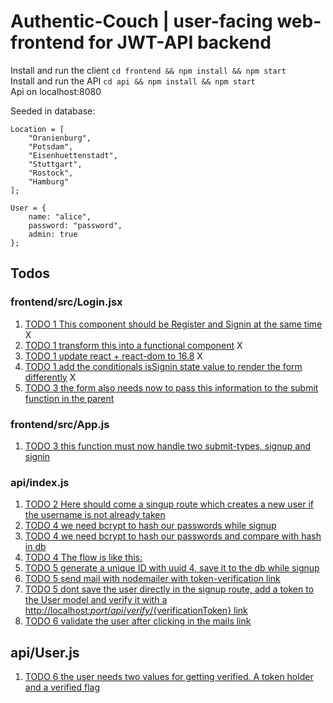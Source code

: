 # Authentic-Couch | user-facing web-frontend for JWT-API backend

Install and run the client `cd frontend && npm install && npm start`  
Install and run the API `cd api && npm install && npm start`  
Api on localhost:8080

Seeded in database:

```
Location = [
    "Oranienburg",
    "Potsdam",
    "Eisenhuettenstadt",
    "Stuttgart",
    "Rostock",
    "Hamburg"
];

User = {
    name: "alice",
    password: "password",
    admin: true
};
```

## Todos

### frontend/src/Login.jsx

1. [TODO 1 This component should be Register and Signin at the same time](./frontend/src/Login.jsx#L4) X
1. [TODO 1 transform this into a functional component](./frontend/src/Login.jsx#L6) X
1. [TODO 1 update react + react-dom to 16.8](./frontend/src/Login.jsx#L7) X
1. [TODO 1 add the conditionals isSignin state value to render the form differently](./frontend/src/Login.jsx#L8) X
1. [TODO 3 the form also needs now to pass this information to the submit function in the parent](./frontend/src/Login.jsx#L16)

### frontend/src/App.js

1. [TODO 3 this function must now handle two submit-types, signup and signin](./frontend/src/App.js#L52)

### api/index.js

1. [TODO 2 Here should come a singup route which creates a new user if the username is not already taken](./api/index.js#L109)
1. [TODO 4 we need bcrypt to hash our passwords while signup](./api/index.js#L114)
1. [TODO 4 we need bcrypt to hash our passwords and compare with hash in db](./api/index.js#L83)
1. [TODO 4 The flow is like this:](./api/index.js#L115)
1. [TODO 5 generate a unique ID with uuid 4, save it to the db while signup](./api/index.js#L120)
1. [TODO 5 send mail with nodemailer with token-verification link](./api/index.js#L121)
1. [TODO 5 dont save the user directly in the signup route, add a token to the User model and verify it with a http://localhost:${port}/api/verify/${verificationToken} link](./api/index.js#L122)
1. [TODO 6 validate the user after clicking in the mails link](./api/index.js#L124)

## api/User.js

1. [TODO 6 the user needs two values for getting verified. A token holder and a verified flag ](./api/User.js#L10)
